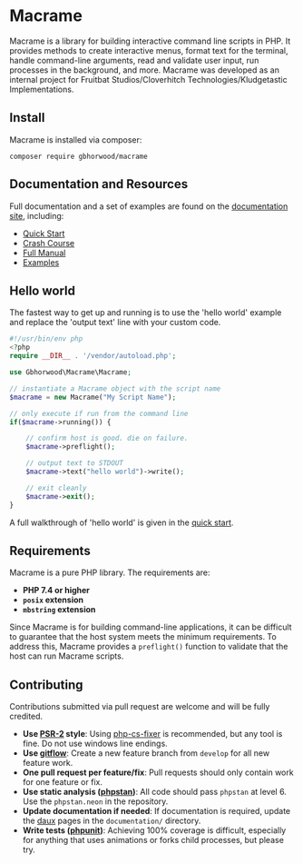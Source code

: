 # Macrame
Macrame is a library for building interactive command line scripts in PHP. It provides methods to create interactive menus, format text for the terminal, handle command-line arguments, read and validate user input, run processes in the background, and more. Macrame was developed as an internal project for Fruitbat Studios/Cloverhitch Technologies/Kludgetastic Implementations. 

## Install
Macrame is installed via composer:

```shell
composer require gbhorwood/macrame
```

## Documentation and Resources
Full documentation and a set of examples are found on the [documentation site](https://macrame.fruitbat.studio), including:

* [Quick Start](https://macrame.fruitbat.studio/Quick_Start.html)
* [Crash Course](https://macrame.fruitbat.studio/Crash_Course.html)
* [Full Manual](https://macrame.fruitbat.studio/Manual/Getting_Started.html)
* [Examples](https://macrame.fruitbat.studio/Cookbook/Intro.html)

## Hello world
The fastest way to get up and running is to use the 'hello world' example and replace the 'output text' line with your custom code.

```php
#!/usr/bin/env php 
<?php
require __DIR__ . '/vendor/autoload.php';

use Gbhorwood\Macrame\Macrame;

// instantiate a Macrame object with the script name
$macrame = new Macrame("My Script Name");

// only execute if run from the command line
if($macrame->running()) {

    // confirm host is good. die on failure.
    $macrame->preflight();

    // output text to STDOUT
    $macrame->text("hello world")->write();

    // exit cleanly
    $macrame->exit();
}
```

A full walkthrough of 'hello world' is given in the [quick start](https://macrame.fruitbat.studio/Quick_Start.html).

## Requirements
Macrame is a pure PHP library. The requirements are:

* **PHP 7.4 or higher** 
* **`posix` extension**
* **`mbstring` extension**

Since Macrame is for building command-line applications, it can be difficult to guarantee that the host system meets the minimum requirements. To address this, Macrame provides a `preflight()` function to validate that the host can run Macrame scripts.

## Contributing
Contributions submitted via pull request are welcome and will be fully credited. 

* **Use [PSR-2](https://github.com/php-fig/fig-standards/blob/master/accepted/PSR-2-coding-style-guide.md) style**: Using [php-cs-fixer](https://github.com/PHP-CS-Fixer/PHP-CS-Fixer) is recommended, but any tool is fine. Do not use windows line endings.
* **Use [gitflow](https://www.geeksforgeeks.org/git-flow/)**: Create a new feature branch from `develop` for all new feature work.
* **One pull request per feature/fix**: Pull requests should only contain work for one feature or fix.
* **Use static analysis ([phpstan](https://phpstan.org/))**: All code should pass `phpstan` at level 6. Use the `phpstan.neon` in the repository.
* **Update documentation if needed**: If documentation is required, update the [daux](https://daux.io/) pages in the `documentation/` directory.
* **Write tests ([phpunit](https://phpunit.de/index.html))**: Achieving 100% coverage is difficult, especially for anything that uses animations or forks child processes, but please try.




